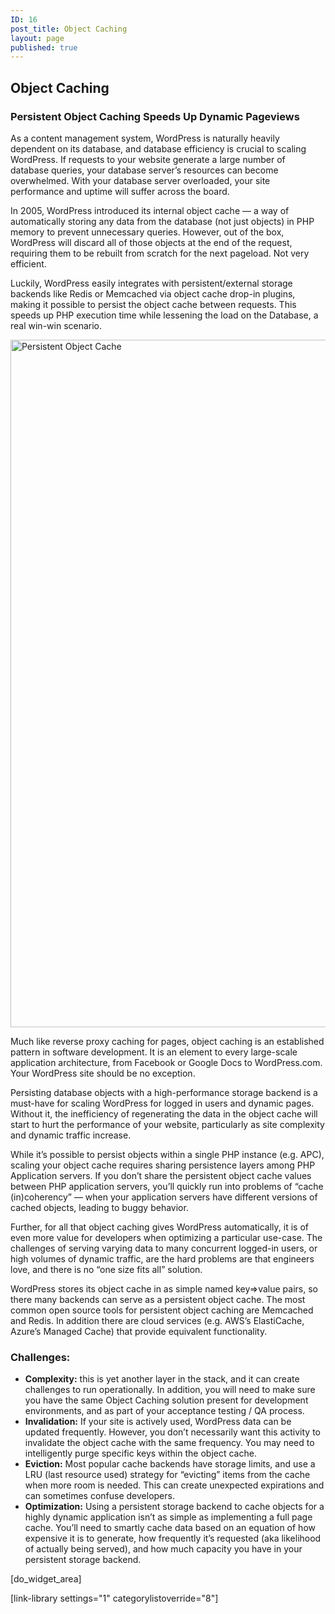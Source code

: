 ```yaml
---
ID: 16
post_title: Object Caching
layout: page
published: true
---
```


## Object Caching

### Persistent Object Caching Speeds Up Dynamic Pageviews

As a content management system, WordPress is naturally heavily dependent on its database, and database efficiency is crucial to scaling WordPress. If requests to your website generate a large number of database queries, your database server’s resources can become overwhelmed. With your database server overloaded, your site performance and uptime will suffer across the board.

In 2005, WordPress introduced its internal object cache — a way of automatically storing any data from the database (not just objects) in PHP memory to prevent unnecessary queries. However, out of the box, WordPress will discard all of those objects at the end of the request, requiring them to be rebuilt from scratch for the next pageload. Not very efficient.

Luckily, WordPress easily integrates with persistent/external storage backends like Redis or Memcached via object cache drop-in plugins, making it possible to persist the object cache between requests. This speeds up PHP execution time while lessening the load on the Database, a real win-win scenario.

<img src="https://raw.githubusercontent.com/pantheon-systems/wordpress-at-scale/master/diagrams/object_cache.png" width="1100" title="Persistent Object Cache" />

Much like reverse proxy caching for pages, object caching is an established pattern in software development. It is an element to every large-scale application architecture, from Facebook or Google Docs to WordPress.com. Your WordPress site should be no exception.

Persisting database objects with a high-performance storage backend is a must-have for scaling WordPress for logged in users and dynamic pages. Without it, the inefficiency of regenerating the data in the object cache will start to hurt the performance of your website, particularly as site complexity and dynamic traffic increase.

While it’s possible to persist objects within a single PHP instance (e.g. APC), scaling your object cache requires sharing persistence layers among PHP Application servers. If you don’t share the persistent object cache values between PHP application servers, you’ll quickly run into problems of “cache (in)coherency” — when your application servers have different versions of cached objects, leading to buggy behavior.

Further, for all that object caching gives WordPress automatically, it is of even more value for developers when optimizing a particular use-case. The challenges of serving varying data to many concurrent logged-in users, or high volumes of dynamic traffic, are the hard problems are that engineers love, and there is no “one size fits all” solution.

WordPress stores its object cache in as simple named key=&gt;value pairs, so there many backends can serve as a persistent object cache. The most common open source tools for persistent object caching are Memcached and Redis. In addition there are cloud services (e.g. AWS’s ElastiCache, Azure’s Managed Cache) that provide equivalent functionality.

### Challenges:

*   **Complexity:** this is yet another layer in the stack, and it can create challenges to run operationally. In addition, you will need to make sure you have the same Object Caching solution present for development environments, and as part of your acceptance testing / QA process.
*   **Invalidation:** If your site is actively used, WordPress data can be updated frequently. However, you don’t necessarily want this activity to invalidate the object cache with the same frequency. You may need to intelligently purge specific keys within the object cache. 
*   **Eviction:** Most popular cache backends have storage limits, and use a LRU (last resource used) strategy for “evicting” items from the cache when more room is needed. This can create unexpected expirations and can sometimes confuse developers.
*   **Optimization:** Using a persistent storage backend to cache objects for a highly dynamic application isn’t as simple as implementing a full page cache. You’ll need to smartly cache data based on an equation of how expensive it is to generate, how frequently it’s requested (aka likelihood of actually being served), and how much capacity you have in your persistent storage backend.

[do_widget_area]

[link-library settings="1" categorylistoverride="8"]
